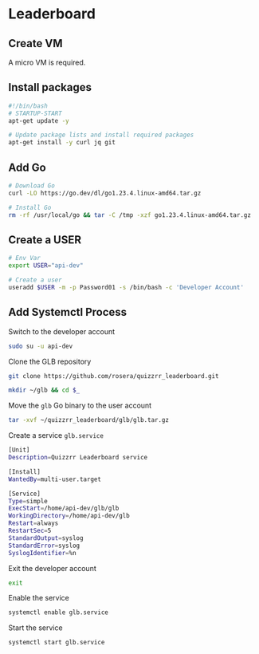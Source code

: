 # Leaderboard

## Create VM

A micro VM is required.

## Install packages

```bash
#!/bin/bash
# STARTUP-START
apt-get update -y

# Update package lists and install required packages
apt-get install -y curl jq git
```

## Add Go
```bash
# Download Go
curl -LO https://go.dev/dl/go1.23.4.linux-amd64.tar.gz 

# Install Go
rm -rf /usr/local/go && tar -C /tmp -xzf go1.23.4.linux-amd64.tar.gz
```

## Create a USER
```bash
# Env Var
export USER="api-dev"

# Create a user
useradd $USER -m -p Password01 -s /bin/bash -c 'Developer Account'
```

## Add Systemctl Process

Switch to the developer account
```bash
sudo su -u api-dev
```

Clone the GLB repository
```bash
git clone https://github.com/rosera/quizzrr_leaderboard.git
```

```bash
mkdir ~/glb && cd $_
```

Move the `glb` Go binary to the user account
```bash
tar -xvf ~/quizzrr_leaderboard/glb/glb.tar.gz
```

Create a service `glb.service`

```bash
[Unit]
Description=Quizzrr Leaderboard service

[Install]
WantedBy=multi-user.target

[Service]
Type=simple
ExecStart=/home/api-dev/glb/glb
WorkingDirectory=/home/api-dev/glb
Restart=always
RestartSec=5
StandardOutput=syslog
StandardError=syslog
SyslogIdentifier=%n
```

Exit the developer account

```bash
exit
```

Enable the service
```bash
systemctl enable glb.service
```

Start the service
```bash
systemctl start glb.service
```
